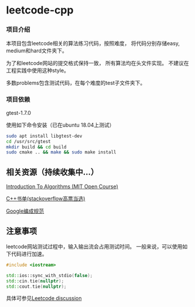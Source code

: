 # leetcode-cpp

### 项目介绍
本项目包含leetcode相关的算法练习代码，按照难度，
将代码分别存储easy, medium和hard文件夹下。

为了和leetcode网站的提交格式保持一致，
所有算法均在头文件实现。
不建议在工程实践中使用这种style。

多数problems包含测试代码，在每个难度的test子文件夹下。

### 项目依赖
gtest-1.7.0

使用如下命令安装（已在ubuntu 18.04上测试）
```bash
sudo apt install libgtest-dev
cd /usr/src/gtest
mkdir build && cd build
sudo cmake .. && make && sudo make install
```

相关资源（持续收集中...）
--
[Introduction To Algorithms (MIT Open Course)](https://ocw.mit.edu/courses/electrical-engineering-and-computer-science/6-006-introduction-to-algorithms-fall-2011/lecture-videos/)

[C++书单(stackoverflow高票当选)](https://stackoverflow.com/questions/388242/the-definitive-c-book-guide-and-list)

[Google编成规范](https://zh-google-styleguide.readthedocs.io/en/latest/google-cpp-styleguide/contents/)

注意事项
--
leetcode网站测试过程中，输入输出流会占用测试时间。
一般来说，可以使用如下代码进行加速。
```c++
#include <iostream>

std::ios::sync_with_stdio(false);
std::cin.tie(nullptr);
std::cout.tie(nullptr);
```
具体可参见[Leetcode discussion](https://leetcode.com/discuss/general-discussion/130845/Can-someone-explain-these-codes-(sync_with_stdio(false))-Thanks-a-lot-!/)
